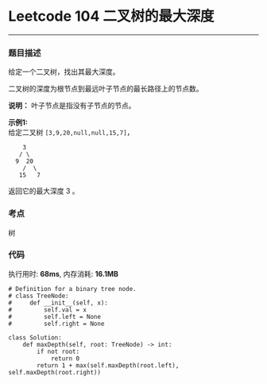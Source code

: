 # Leetcode 104 二叉树的最大深度
***
### 题目描述
给定一个二叉树，找出其最大深度。

二叉树的深度为根节点到最远叶子节点的最长路径上的节点数。

**说明：**  叶子节点是指没有子节点的节点。


**示例1:**   
给定二叉树 `[3,9,20,null,null,15,7]`，

	    3
       / \
      9  20
        /  \
       15   7

返回它的最大深度 3 。


### 考点

树


### 代码
执行用时: **68ms**, 内存消耗: **16.1MB**

```
# Definition for a binary tree node.
# class TreeNode:
#     def __init__(self, x):
#         self.val = x
#         self.left = None
#         self.right = None

class Solution:
    def maxDepth(self, root: TreeNode) -> int:
        if not root:
            return 0
        return 1 + max(self.maxDepth(root.left), self.maxDepth(root.right))
```
